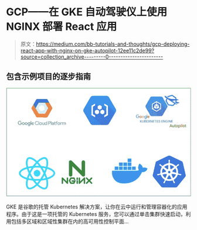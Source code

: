 # GCP——在 GKE 自动驾驶仪上使用 NGINX 部署 React 应用

> 原文：<https://medium.com/bb-tutorials-and-thoughts/gcp-deploying-react-app-with-nginx-on-gke-autopilot-12ee11c2de99?source=collection_archive---------0----------------------->

## 包含示例项目的逐步指南

![](img/f734ad252cd8caa99f169235b40e9e96.png)

GKE 是谷歌的托管 Kubernetes 解决方案，让你在云中运行和管理容器化的应用程序。由于这是一项托管的 Kubernetes 服务，您可以通过单击集群快速启动，利用包括多区域和区域性集群在内的高可用性控制平面…
